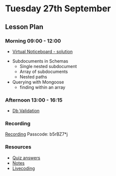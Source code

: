 # Tuesday 27th September

## Lesson Plan

### Morning 09:00 - 12:00

- [Virtual Noticeboard - solution](https://github.com/FrancoSpeziali/db-virtual-noticeboard-solution)

* Subdocuments in Schemas
  - Single nested subdocument
  - Array of subdocuments
  - Nested paths
* Querying with Mongoose
  - finding within an array

### Afternoon 13:00 - 16:15

- [Db Validation](https://github.com/DigitalCareerInstitute/BE-Db-Validation)

### Recording

[Recording](https://us02web.zoom.us/rec/share/mxaAlv_gXZGbniHWmfe7GIoHeBNMEg58olaHmJeruwUPMbBJHJXl7Yqohu6COL3E.cTscRmXDVteZX3Hf)
Passcode: b5rBZ7\*j

### Resources

- [Quiz answers](27%20September_Quiz.md)
- [Notes](27%20September_Notes.md)
- [Livecoding](https://github.com/FbW-WD21-E11/livecoding-http-verbs-crud)
